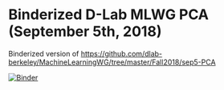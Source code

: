 # Binderized D-Lab MLWG PCA (September 5th, 2018)

Binderized version of https://github.com/dlab-berkeley/MachineLearningWG/tree/master/Fall2018/sep5-PCA

[![Binder](https://mybinder.org/badge.svg)](https://mybinder.org/v2/gh/aculich/mlwg-2018-09-05-pca/fix/python-deps?filepath=PCA-python.ipynb)


